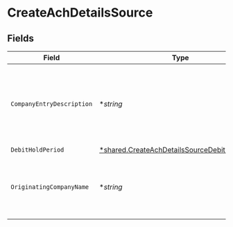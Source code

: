 # CreateAchDetailsSource


## Fields

| Field                                                                                                                | Type                                                                                                                 | Required                                                                                                             | Description                                                                                                          | Example                                                                                                              |
| -------------------------------------------------------------------------------------------------------------------- | -------------------------------------------------------------------------------------------------------------------- | -------------------------------------------------------------------------------------------------------------------- | -------------------------------------------------------------------------------------------------------------------- | -------------------------------------------------------------------------------------------------------------------- |
| `CompanyEntryDescription`                                                                                            | **string*                                                                                                            | :heavy_minus_sign:                                                                                                   | An optional override of the default NACHA Company Entry Description for a transfer.                                  | Gym Dues                                                                                                             |
| `DebitHoldPeriod`                                                                                                    | [*shared.CreateAchDetailsSourceDebitHoldPeriod](../../../pkg/models/shared/createachdetailssourcedebitholdperiod.md) | :heavy_minus_sign:                                                                                                   | N/A                                                                                                                  | 2-days                                                                                                               |
| `OriginatingCompanyName`                                                                                             | **string*                                                                                                            | :heavy_minus_sign:                                                                                                   | An optional override of the default NACHA Company Name for a transfer.                                               | Whole Body Fit                                                                                                       |